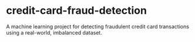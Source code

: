 # credit-card-fraud-detection
A machine learning project for detecting fraudulent credit card transactions using a real-world, imbalanced dataset.
